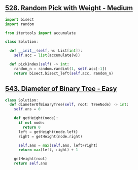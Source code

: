 ## [528. Random Pick with Weight - Medium](https://leetcode.com/problems/random-pick-with-weight/)

```python
import bisect
import random

from itertools import accumulate

class Solution:

  def __init__(self, w: List[int]):
    self.acc = list(accumulate(w))

  def pickIndex(self) -> int:
    random_n = random.randint(1, self.acc[-1])
    return bisect.bisect_left(self.acc, random_n)
```

## [543. Diameter of Binary Tree - Easy](https://leetcode.com/problems/diameter-of-binary-tree/)

```python
class Solution:
  def diameterOfBinaryTree(self, root: TreeNode) -> int:
    self.ans = 0

    def getHeight(node):
      if not node:
        return 0
      left = getHeight(node.left)
      right = getHeight(node.right)

      self.ans = max(self.ans, left+right)
      return max(left, right) + 1

    getHeight(root)
    return self.ans
```
